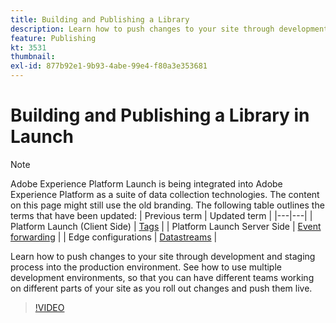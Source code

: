 ```yaml
---
title: Building and Publishing a Library
description: Learn how to push changes to your site through development and staging process into the production environment.  See how to use multiple development environments, so that you can have different teams working on different parts of your site as you roll out changes and push them live.
feature: Publishing
kt: 3531
thumbnail:
exl-id: 877b92e1-9b93-4abe-99e4-f80a3e353681
---
```

# Building and Publishing a Library in Launch

>[!NOTE]
>
>Adobe Experience Platform Launch is being integrated into Adobe Experience Platform as a suite of data collection technologies. The content on this page might still use the old branding. The following table outlines the terms that have been updated:
>| Previous term | Updated term |
>|---|---|
>| Platform Launch (Client Side) | [Tags](https://experienceleague.adobe.com/docs/launch/using/home.html) |
>| Platform Launch Server Side | [Event forwarding](https://experienceleague.adobe.com/docs/launch/using/server-side-info/server-side-overview.html) |
>| Edge configurations  |  [Datastreams](https://experienceleague.adobe.com/docs/experience-platform/edge/fundamentals/datastreams.html) |

Learn how to push changes to your site through development and staging process into the production environment.  See how to use multiple development environments, so that you can have different teams working on different parts of your site as you roll out changes and push them live.

>[!VIDEO](https://video.tv.adobe.com/v/28731/?quality=12&learn=on)
